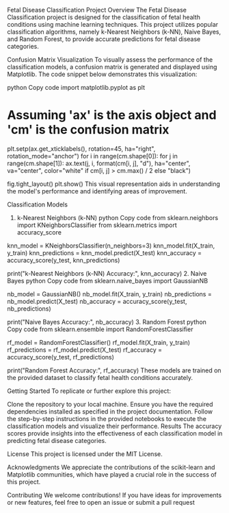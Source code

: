 Fetal Disease Classification Project
Overview
The Fetal Disease Classification project is designed for the classification of fetal health conditions using machine learning techniques. This project utilizes popular classification algorithms, namely k-Nearest Neighbors (k-NN), Naive Bayes, and Random Forest, to provide accurate predictions for fetal disease categories.

Confusion Matrix Visualization
To visually assess the performance of the classification models, a confusion matrix is generated and displayed using Matplotlib. The code snippet below demonstrates this visualization:

python
Copy code
import matplotlib.pyplot as plt

# Assuming 'ax' is the axis object and 'cm' is the confusion matrix
plt.setp(ax.get_xticklabels(), rotation=45, ha="right", rotation_mode="anchor")
for i in range(cm.shape[0]):
    for j in range(cm.shape[1]):
        ax.text(j, i, format(cm[i, j], "d"), ha="center", va="center", color="white" if cm[i, j] > cm.max() / 2 else "black")

fig.tight_layout()
plt.show()
This visual representation aids in understanding the model's performance and identifying areas of improvement.

Classification Models
1. k-Nearest Neighbors (k-NN)
python
Copy code
from sklearn.neighbors import KNeighborsClassifier
from sklearn.metrics import accuracy_score

knn_model = KNeighborsClassifier(n_neighbors=3)
knn_model.fit(X_train, y_train)
knn_predictions = knn_model.predict(X_test)
knn_accuracy = accuracy_score(y_test, knn_predictions)

print("k-Nearest Neighbors (k-NN) Accuracy:", knn_accuracy)
2. Naive Bayes
python
Copy code
from sklearn.naive_bayes import GaussianNB

nb_model = GaussianNB()
nb_model.fit(X_train, y_train)
nb_predictions = nb_model.predict(X_test)
nb_accuracy = accuracy_score(y_test, nb_predictions)

print("Naive Bayes Accuracy:", nb_accuracy)
3. Random Forest
python
Copy code
from sklearn.ensemble import RandomForestClassifier

rf_model = RandomForestClassifier()
rf_model.fit(X_train, y_train)
rf_predictions = rf_model.predict(X_test)
rf_accuracy = accuracy_score(y_test, rf_predictions)

print("Random Forest Accuracy:", rf_accuracy)
These models are trained on the provided dataset to classify fetal health conditions accurately.

Getting Started
To replicate or further explore this project:

Clone the repository to your local machine.
Ensure you have the required dependencies installed as specified in the project documentation.
Follow the step-by-step instructions in the provided notebooks to execute the classification models and visualize their performance.
Results
The accuracy scores provide insights into the effectiveness of each classification model in predicting fetal disease categories.

License
This project is licensed under the MIT License.

Acknowledgments
We appreciate the contributions of the scikit-learn and Matplotlib communities, which have played a crucial role in the success of this project.

Contributing
We welcome contributions! If you have ideas for improvements or new features, feel free to open an issue or submit a pull request
